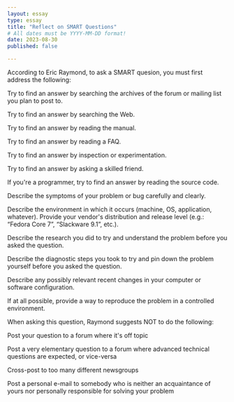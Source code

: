```yaml
---
layout: essay
type: essay
title: "Reflect on SMART Questions"
# All dates must be YYYY-MM-DD format!
date: 2023-08-30
published: false

---
```

According to Eric Raymond, to ask a SMART quesion, you must first address the following: 

Try to find an answer by searching the archives of the forum or mailing list you plan to post to.

Try to find an answer by searching the Web.

Try to find an answer by reading the manual.

Try to find an answer by reading a FAQ.

Try to find an answer by inspection or experimentation.

Try to find an answer by asking a skilled friend.

If you're a programmer, try to find an answer by reading the source code.

Describe the symptoms of your problem or bug carefully and clearly.

Describe the environment in which it occurs (machine, OS, application, whatever). Provide your vendor's distribution and release level (e.g.: “Fedora Core 7”, “Slackware 9.1”, etc.).

Describe the research you did to try and understand the problem before you asked the question.

Describe the diagnostic steps you took to try and pin down the problem yourself before you asked the question.

Describe any possibly relevant recent changes in your computer or software configuration.

If at all possible, provide a way to reproduce the problem in a controlled environment.

When asking this question, Raymond suggests NOT to do the following:

Post your question to a forum where it's off topic

Post a very elementary question to a forum where advanced technical questions are expected, or vice-versa

Cross-post to too many different newsgroups

Post a personal e-mail to somebody who is neither an acquaintance of yours nor personally responsible for solving your problem



